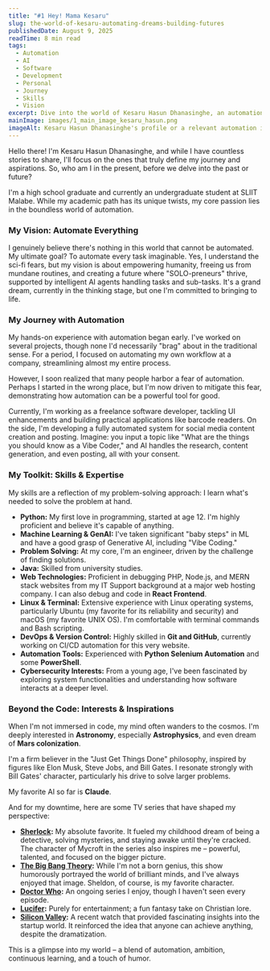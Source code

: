 ```yaml
---
title: "#1 Hey! Mama Kesaru"
slug: the-world-of-kesaru-automating-dreams-building-futures
publishedDate: August 9, 2025
readTime: 8 min read
tags:
  - Automation
  - AI
  - Software
  - Development
  - Personal
  - Journey
  - Skills
  - Vision
excerpt: Dive into the world of Kesaru Hasun Dhanasinghe, an automation enthusiast, AI visionary, and software developer. Discover his unique journey, skills, and aspirations for a fully automated future.
mainImage: images/1_main_image_kesaru_hasun.png
imageAlt: Kesaru Hasun Dhanasinghe's profile or a relevant automation image
---
```



Hello there! I'm Kesaru Hasun Dhanasinghe, and while I have countless stories to share, I'll focus on the ones that truly define my journey and aspirations. So, who am I in the present, before we delve into the past or future?

I'm a high school graduate and currently an undergraduate student at SLIIT Malabe. While my academic path has its unique twists, my core passion lies in the boundless world of automation.

### My Vision: Automate Everything

I genuinely believe there's nothing in this world that cannot be automated. My ultimate goal? To automate every task imaginable. Yes, I understand the sci-fi fears, but my vision is about empowering humanity, freeing us from mundane routines, and creating a future where "SOLO-preneurs" thrive, supported by intelligent AI agents handling tasks and sub-tasks. It's a grand dream, currently in the thinking stage, but one I'm committed to bringing to life.

### My Journey with Automation

My hands-on experience with automation began early. I've worked on several projects, though none I'd necessarily "brag" about in the traditional sense. For a period, I focused on automating my own workflow at a company, streamlining almost my entire process.

However, I soon realized that many people harbor a fear of automation. Perhaps I started in the wrong place, but I'm now driven to mitigate this fear, demonstrating how automation can be a powerful tool for good.

Currently, I'm working as a freelance software developer, tackling UI enhancements and building practical applications like barcode readers. On the side, I'm developing a fully automated system for social media content creation and posting. Imagine: you input a topic like "What are the things you should know as a Vibe Coder," and AI handles the research, content generation, and even posting, all with your consent.

### My Toolkit: Skills & Expertise

My skills are a reflection of my problem-solving approach: I learn what's needed to solve the problem at hand.

*   **Python:** My first love in programming, started at age 12. I'm highly proficient and believe it's capable of anything.
*   **Machine Learning & GenAI:** I've taken significant "baby steps" in ML and have a good grasp of Generative AI, including "Vibe Coding."
*   **Problem Solving:** At my core, I'm an engineer, driven by the challenge of finding solutions.
*   **Java:** Skilled from university studies.
*   **Web Technologies:** Proficient in debugging PHP, Node.js, and MERN stack websites from my IT Support background at a major web hosting company. I can also debug and code in **React Frontend**.
*   **Linux & Terminal:** Extensive experience with Linux operating systems, particularly Ubuntu (my favorite for its reliability and security) and macOS (my favorite UNIX OS). I'm comfortable with terminal commands and Bash scripting.
*   **DevOps & Version Control:** Highly skilled in **Git and GitHub**, currently working on CI/CD automation for this very website.
*   **Automation Tools:** Experienced with **Python Selenium Automation** and some **PowerShell**.
*   **Cybersecurity Interests:** From a young age, I've been fascinated by exploring system functionalities and understanding how software interacts at a deeper level.

### Beyond the Code: Interests & Inspirations

When I'm not immersed in code, my mind often wanders to the cosmos. I'm deeply interested in **Astronomy**, especially **Astrophysics**, and even dream of **Mars colonization**.

I'm a firm believer in the "Just Get Things Done" philosophy, inspired by figures like Elon Musk, Steve Jobs, and Bill Gates. I resonate strongly with Bill Gates' character, particularly his drive to solve larger problems.

My favorite AI so far is **Claude**.

And for my downtime, here are some TV series that have shaped my perspective:

*   **[Sherlock](https://www.imdb.com/title/tt1475582/):** My absolute favorite. It fueled my childhood dream of being a detective, solving mysteries, and staying awake until they're cracked. The character of Mycroft in the series also inspires me – powerful, talented, and focused on the bigger picture.
*   **[The Big Bang Theory](https://www.imdb.com/title/tt0898266/):** While I'm not a born genius, this show humorously portrayed the world of brilliant minds, and I've always enjoyed that image. Sheldon, of course, is my favorite character.
*   **[Doctor Who](https://www.imdb.com/title/tt0436889/):** An ongoing series I enjoy, though I haven't seen every episode.
*   **[Lucifer](https://www.imdb.com/title/tt4052886/):** Purely for entertainment; a fun fantasy take on Christian lore.
*   **[Silicon Valley](https://www.imdb.com/title/tt2575988/):** A recent watch that provided fascinating insights into the startup world. It reinforced the idea that anyone can achieve anything, despite the dramatization.

This is a glimpse into my world – a blend of automation, ambition, continuous learning, and a touch of humor.

